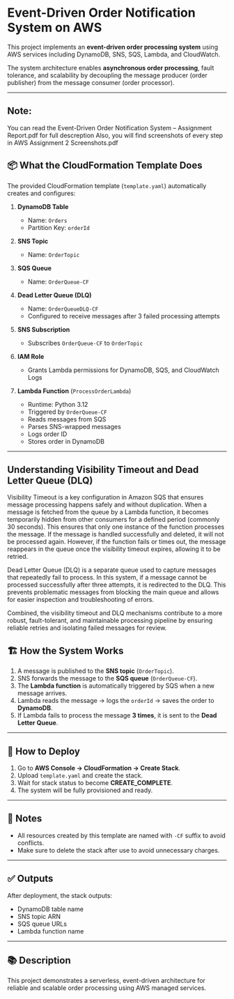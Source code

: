 # Event-Driven Order Notification System on AWS

This project implements an **event-driven order processing system** using AWS services including DynamoDB, SNS, SQS, Lambda, and CloudWatch.

The system architecture enables **asynchronous order processing**, fault tolerance, and scalability by decoupling the message producer (order publisher) from the message consumer (order processor).

---

## Note:
You can read the Event-Driven Order Notification System – Assignment Report.pdf for full descreption 
Also, you will find screenshots of every step in AWS Assignment 2 Screenshots.pdf

## 📦 **What the CloudFormation Template Does**

The provided CloudFormation template (`template.yaml`) automatically creates and configures:

1. **DynamoDB Table**  
   - Name: `Orders`  
   - Partition Key: `orderId`

2. **SNS Topic**  
   - Name: `OrderTopic`

3. **SQS Queue**  
   - Name: `OrderQueue-CF`

4. **Dead Letter Queue (DLQ)**  
   - Name: `OrderQueueDLQ-CF`  
   - Configured to receive messages after 3 failed processing attempts

5. **SNS Subscription**  
   - Subscribes `OrderQueue-CF` to `OrderTopic`

6. **IAM Role**  
   - Grants Lambda permissions for DynamoDB, SQS, and CloudWatch Logs

7. **Lambda Function** (`ProcessOrderLambda`)  
   - Runtime: Python 3.12  
   - Triggered by `OrderQueue-CF`  
   - Reads messages from SQS  
   - Parses SNS-wrapped messages  
   - Logs order ID  
   - Stores order in DynamoDB

---
## Understanding Visibility Timeout and Dead Letter Queue (DLQ)

Visibility Timeout is a key configuration in Amazon SQS that ensures message processing happens safely and without duplication. When a message is fetched from the queue by a Lambda function, it becomes temporarily hidden from other consumers for a defined period (commonly 30 seconds). This ensures that only one instance of the function processes the message. If the message is handled successfully and deleted, it will not be processed again. However, if the function fails or times out, the message reappears in the queue once the visibility timeout expires, allowing it to be retried.

Dead Letter Queue (DLQ) is a separate queue used to capture messages that repeatedly fail to process. In this system, if a message cannot be processed successfully after three attempts, it is redirected to the DLQ. This prevents problematic messages from blocking the main queue and allows for easier inspection and troubleshooting of errors.

Combined, the visibility timeout and DLQ mechanisms contribute to a more robust, fault-tolerant, and maintainable processing pipeline by ensuring reliable retries and isolating failed messages for review.

## 🏗️ **How the System Works**

1. A message is published to the **SNS topic** (`OrderTopic`).
2. SNS forwards the message to the **SQS queue** (`OrderQueue-CF`).
3. The **Lambda function** is automatically triggered by SQS when a new message arrives.
4. Lambda reads the message → logs the `orderId` → saves the order to **DynamoDB**.
5. If Lambda fails to process the message **3 times**, it is sent to the **Dead Letter Queue**.

---

## 🚀 **How to Deploy**

1. Go to **AWS Console → CloudFormation → Create Stack**.
2. Upload `template.yaml` and create the stack.
3. Wait for stack status to become **CREATE_COMPLETE**.
4. The system will be fully provisioned and ready.

---

## 📝 **Notes**

- All resources created by this template are named with `-CF` suffix to avoid conflicts.
- Make sure to delete the stack after use to avoid unnecessary charges.

---

## ✅ **Outputs**

After deployment, the stack outputs:
- DynamoDB table name
- SNS topic ARN
- SQS queue URLs
- Lambda function name

---

## 📚 **Description**

This project demonstrates a serverless, event-driven architecture for reliable and scalable order processing using AWS managed services.

